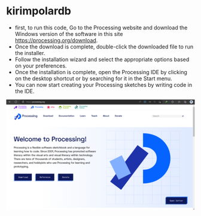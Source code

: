# kirimpolardb

* first, to run this code, Go to the Processing website and download the Windows version of the software in this site https://processing.org/download.
* Once the download is complete, double-click the downloaded file to run the installer.
* Follow the installation wizard and select the appropriate options based on your preferences.
* Once the installation is complete, open the Processing IDE by clicking on the desktop shortcut or by searching for it in the Start menu.
* You can now start creating your Processing sketches by writing code in the IDE.

![](https://github.com/bamswoto/kirimpolardb/blob/master/pictures/processing_ide.png)
